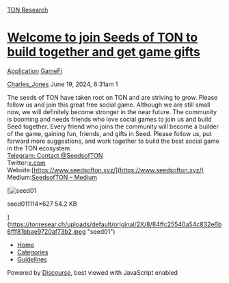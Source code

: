[TON Research](/)

# [Welcome to join Seeds of TON to build together and get game gifts](/t/welcome-to-join-seeds-of-ton-to-build-together-and-get-game-gifts/25728)

[Application](/c/application/gamefi/35)  [GameFi](/c/application/gamefi/35) 

    

[Charles\_Jones](https://tonresear.ch/u/Charles_Jones)   June 19, 2024, 6:31am  1

The seeds of TON have taken root on TON and are striving to grow. Please follow us and join this great free social game. Although we are still small now, we will definitely become stronger in the near future. The community is booming and needs friends who love social games to join us and build Seed together. Every friend who joins the community will become a builder of the game, gaining fun, friends, and gifts in Seed. Please follow us, put forward more suggestions, and work together to build the best social game in the TON ecosystem.  
[Telegram: Contact @SeedsofTON](http://t.me/SeedsofTON)  
Twitter:[x.com](https://x.com/SeedsofTon)  
Website:[https://www.seedsofton.xyz/](https://www.seedsofton.xyz/)  
Medium:[SeedsofTON – Medium](https://medium.com/@SeedsofTON)  

[![seed01](https://tonresear.ch/uploads/default/optimized/2X/8/84ffc25540a54c832e6b6fff81bbae9720af73b2_2_690x388.jpeg)

seed011114×627 54.2 KB

](https://tonresear.ch/uploads/default/original/2X/8/84ffc25540a54c832e6b6fff81bbae9720af73b2.jpeg "seed01")

 

*   [Home](/)
*   [Categories](/categories)
*   [Guidelines](/guidelines)

Powered by [Discourse](https://www.discourse.org), best viewed with JavaScript enabled